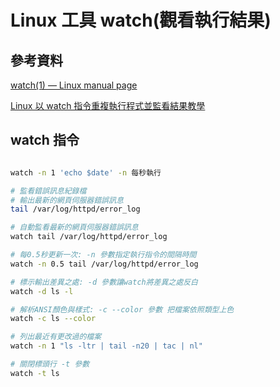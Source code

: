 # Linux 工具 watch(觀看執行結果)

## 參考資料

[watch(1) — Linux manual page](https://man7.org/linux/man-pages/man1/watch.1.html)

[Linux 以 watch 指令重複執行程式並監看結果教學](https://blog.gtwang.org/linux/linux-watch-run-command-repeatedly/)

## watch 指令


```bash

watch -n 1 'echo $date' -n 每秒執行

# 監看錯誤訊息紀錄檔
# 輸出最新的網頁伺服器錯誤訊息
tail /var/log/httpd/error_log

# 自動監看最新的網頁伺服器錯誤訊息
watch tail /var/log/httpd/error_log

# 每0.5秒更新一次: -n 參數指定執行指令的間隔時間
watch -n 0.5 tail /var/log/httpd/error_log

# 標示輸出差異之處: -d 參數讓watch將差異之處反白
watch -d ls -l

# 解析ANSI顏色與樣式: -c --color 參數 把檔案依照類型上色
watch -c ls --color

# 列出最近有更改過的檔案
watch -n 1 "ls -ltr | tail -n20 | tac | nl"

# 關閉標頭行 -t 參數
watch -t ls
```